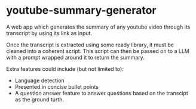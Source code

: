 # youtube-summary-generator
A web app which generates the summary of any youtube video through its transcript by using its link as input.

Once the transcript is extracted using some ready library, it must be cleaned into a coherent script. 
This script can then be passed on to a LLM with a prompt wrapped around it to return the summary. 

Extra features could include (but not limited to):
<ul>
  <li>Language detection</li>
  <li>Presented in concise bullet points</li>
  <li>A question answer feature to answer questions based on the transcipt as the ground turth. </li>
</ul>
